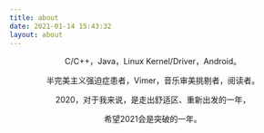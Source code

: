```yaml
---
title: about
date: 2021-01-14 15:43:32
layout: about
---
```


<center>

C/C++，Java，Linux Kernel/Driver，Android。

半完美主义强迫症患者，Vimer，音乐审美挑剔者，阅读者。

2020，对于我来说，是走出舒适区、重新出发的一年，

希望2021会是突破的一年。

</center>
